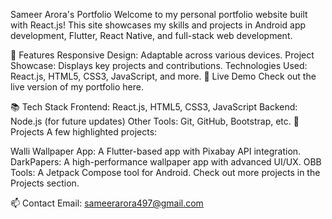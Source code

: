Sameer Arora's Portfolio
Welcome to my personal portfolio website built with React.js! This site showcases my skills and projects in Android app development, Flutter, React Native, and full-stack web development.

🌟 Features
Responsive Design: Adaptable across various devices.
Project Showcase: Displays key projects and contributions.
Technologies Used: React.js, HTML5, CSS3, JavaScript, and more.
🚀 Live Demo
Check out the live version of my portfolio here.

📚 Tech Stack
Frontend: React.js, HTML5, CSS3, JavaScript
Backend: Node.js (for future updates)
Other Tools: Git, GitHub, Bootstrap, etc.
📂 Projects
A few highlighted projects:

Walli Wallpaper App: A Flutter-based app with Pixabay API integration.
DarkPapers: A high-performance wallpaper app with advanced UI/UX.
OBB Tools: A Jetpack Compose tool for Android.
Check out more projects in the Projects section.

📫 Contact
Email: sameerarora497@gmail.com
